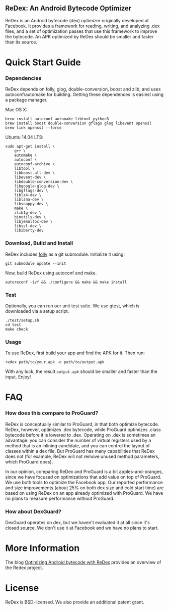 ReDex: An Android Bytecode Optimizer
------------------------------------

ReDex is an Android bytecode (dex) optimizer originally developed at
Facebook. It provides a framework for reading, writing, and analyzing .dex
files, and a set of optimization passes that use this framework to improve the
bytecode.  An APK optimized by ReDex should be smaller and faster than its
source.

# Quick Start Guide

### Dependencies

ReDex depends on folly, glog, double-conversion, boost and zlib, and uses
autoconf/automake for building.  Getting these dependences is easiest using a
package manager.

Mac OS X:
```
brew install autoconf automake libtool python3
brew install boost double-conversion gflags glog libevent openssl
brew link openssl --force
```

Ubuntu 14.04 LTS:
```
sudo apt-get install \
    g++ \
    automake \
    autoconf \
    autoconf-archive \
    libtool \
    libboost-all-dev \
    libevent-dev \
    libdouble-conversion-dev \
    libgoogle-glog-dev \
    libgflags-dev \
    liblz4-dev \
    liblzma-dev \
    libsnappy-dev \
    make \
    zlib1g-dev \
    binutils-dev \
    libjemalloc-dev \
    libssl-dev \
    libiberty-dev
```

### Download, Build and Install

ReDex includes [folly](https://github.com/facebook/folly) as a git submodule.
Initialize it using:
```
git submodule update --init
```

Now, build ReDex using autoconf and make.
```
autoreconf -ivf && ./configure && make && make install
```

### Test

Optionally, you can run our unit test suite.  We use gtest, which is downloaded
via a setup script.
```
./test/setup.sh
cd test
make check
```

### Usage
To use ReDex, first build your app and find the APK for it.  Then run:
```
redex path/to/your.apk -o path/to/output.apk
```
With any luck, the result `output.apk` should be smaller and faster than the
input.  Enjoy!

# FAQ

### How does this compare to ProGuard?

ReDex is conceptually similar to ProGuard, in that both optimize bytecode.
ReDex, however, optimizes .dex bytecode, while ProGuard optimizes .class
bytecode before it is lowered to .dex.  Operating on .dex is sometimes an
advantage: you can consider the number of virtual registers used by a method
that is an inlining candidate, and you can control the layout of classes within
a dex file.  But ProGuard has many capabilities that ReDex does not (for
example, ReDex will not remove unused method parameters, which ProGuard does).

In our opinion, comparing ReDex and ProGuard is a bit apples-and-oranges, since
we have focused on optimizations that add value on top of ProGuard.  We use both
tools to optimize the Facebook app.  Our reported performance and size
improvements (about 25% on both dex size and cold start time) are based on using
ReDex on an app already optimized with ProGuard.  We have no plans to measure
performance without ProGuard.

### How about DexGuard?

DexGuard operates on dex, but we haven't evaluated it at all since it's closed
source.  We don't use it at Facebook and we have no plans to start.

# More Information

The blog [Optimizing Android bytecode with ReDex](https://code.facebook.com/posts/1480969635539475/optimizing-android-bytecode-with-redex) provides an overview of the Redex project.

# License

ReDex is BSD-licensed.  We also provide an additional patent grant.
